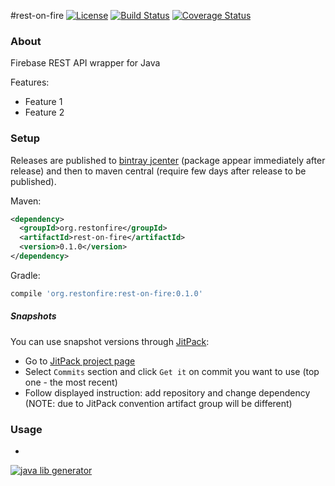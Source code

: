 #rest-on-fire
[![License](http://img.shields.io/badge/license-MIT-blue.svg?style=flat)](http://www.opensource.org/licenses/MIT)
[![Build Status](http://img.shields.io/travis/j-fischer/rest-on-fire.svg?style=flat&branch=master)](https://travis-ci.org/j-fischer/rest-on-fire)
[![Coverage Status](https://img.shields.io/coveralls/j-fischer/rest-on-fire.svg?style=flat)](https://coveralls.io/r/j-fischer/rest-on-fire?branch=master)

### About

Firebase REST API wrapper for Java

Features:
* Feature 1
* Feature 2

### Setup

Releases are published to [bintray jcenter](https://bintray.com/bintray/jcenter) (package appear immediately after release) 
and then to maven central (require few days after release to be published). 

<!---
[![JCenter](https://img.shields.io/bintray/v/j-fischer/rest-on-fire/rest-on-fire.svg?label=jcenter)](https://bintray.com/j-fischer/rest-on-fire/rest-on-fire/_latestVersion)
[![Maven Central](https://img.shields.io/maven-central/v/org.restonfire/rest-on-fire.svg?style=flat)](https://maven-badges.herokuapp.com/maven-central/org.restonfire/rest-on-fire)
-->

Maven:

```xml
<dependency>
  <groupId>org.restonfire</groupId>
  <artifactId>rest-on-fire</artifactId>
  <version>0.1.0</version>
</dependency>
```

Gradle:

```groovy
compile 'org.restonfire:rest-on-fire:0.1.0'
```

##### Snapshots

You can use snapshot versions through [JitPack](https://jitpack.io):

* Go to [JitPack project page](https://jitpack.io/#j-fischer/rest-on-fire)
* Select `Commits` section and click `Get it` on commit you want to use (top one - the most recent)
* Follow displayed instruction: add repository and change dependency (NOTE: due to JitPack convention artifact group will be different)

### Usage

-
[![java lib generator](http://img.shields.io/badge/Powered%20by-%20Java%20lib%20generator-green.svg?style=flat-square)](https://github.com/xvik/generator-lib-java)